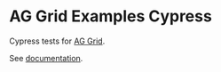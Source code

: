 # AG Grid Examples Cypress

Cypress tests for [AG Grid](https://github.com/ag-grid/ag-grid).

See [documentation](https://ag-grid.atlassian.net/wiki/spaces/AG/pages/2752839681/Documentation+Cypress+Testing).
